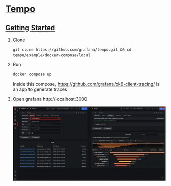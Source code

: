# [Tempo](https://github.com/grafana/tempo)

## [Getting Started](https://grafana.com/docs/tempo/latest/getting-started/docker-example/)

1. Clone
    ```
    git clone https://github.com/grafana/tempo.git && cd tempo/example/docker-compose/local
    ```
1. Run

    ```
    docker compose up
    ```

    Inside this compose, https://github.com/grafana/xk6-client-tracing/ is an app to generate traces

1. Open grafana http://localhost:3000

    ![](tempo-trace.png)
